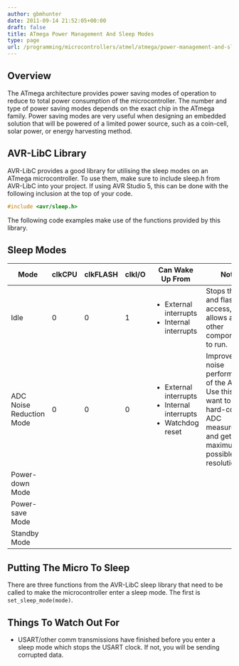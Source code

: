 ```yaml
---
author: gbmhunter
date: 2011-09-14 21:52:05+00:00
draft: false
title: ATmega Power Management And Sleep Modes
type: page
url: /programming/microcontrollers/atmel/atmega/power-management-and-sleep-modes
---
```


## Overview

The ATmega architecture provides power saving modes of operation to reduce to total power consumption of the microcontroller. The number and type of power saving modes depends on the exact chip in the ATmega family. Power saving modes are very useful when designing an embedded solution that will be powered of a limited power source, such as a coin-cell, solar power, or energy harvesting method.

## AVR-LibC Library

AVR-LibC provides a good library for utilising the sleep modes on an ATmega microcontroller. To use them, make sure to include sleep.h from AVR-LibC into your project. If using AVR Studio 5, this can be done with the following inclusion at the top of your code.

```c    
#include <avr/sleep.h>
```

The following code examples make use of the functions provided by this library.

## Sleep Modes

<table>
	<thead>
		<tr>
			<th>Mode</th>
			<th>clkCPU</th>
			<th>clkFLASH</th>
			<th>clkI/O</th>
			<th>Can Wake Up From</th>
			<th>Notes</th>
		</tr>
	</thead>
<tbody >
<tr >

<td >Idle
</td>

<td >0
</td>

<td >0
</td>

<td >1
</td>

<td >
<ul>
	<li>External interrupts</li>
	<li>Internal interrupts</li>
</ul>
</td>

<td >Stops the cpu and flash access, but allows all other components to run.
</td>
</tr>
<tr >

<td >ADC Noise Reduction Mode
</td>

<td >0
</td>

<td >0
</td>

<td >0
</td>

<td >
<ul>
	<li>External interrupts</li>
	<li>Internal interrupts</li>
	<li>Watchdog reset</li>
</ul>
</td>

<td >Improves the noise performance of the ADC. Use this if you want to do hard-core ADC measurements and get the maximum possible resolution.
</td>
</tr>
<tr >

<td >Power-down Mode
</td>

<td >
</td>

<td >
</td>

<td >
</td>

<td >
</td>

<td >
</td>
</tr>
<tr >

<td >Power-save Mode
</td>

<td >
</td>

<td >
</td>

<td >
</td>

<td >
</td>

<td >
</td>
</tr>
<tr >

<td >Standby Mode
</td>

<td >
</td>

<td >
</td>

<td >
</td>

<td >
</td>

<td >
</td>
</tr>
</tbody>
</table>


## Putting The Micro To Sleep


There are three functions from the AVR-LibC sleep library that need to be called to make the microcontroller enter a sleep mode. The first is `set_sleep_mode(mode)`.


## Things To Watch Out For

* USART/other comm transmissions have finished before you enter a sleep mode which stops the USART clock. If not, you will be sending corrupted data.